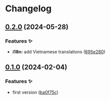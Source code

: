 # Changelog

## [0.2.0](https://github.com/hbstack/pwa-installer/compare/v0.1.0...v0.2.0) (2024-05-28)


### Features ✨

* **i18n:** add Vietnamese translations ([695e280](https://github.com/hbstack/pwa-installer/commit/695e280f0614022f4e12865af5d9d064cb691371))

## [0.1.0](https://github.com/hbstack/pwa-installer/compare/v0.0.1...v0.1.0) (2024-02-04)


### Features ✨

* first version ([ba0f75c](https://github.com/hbstack/pwa-installer/commit/ba0f75c191263c44a57de0eebf6dddf8c30e4105))
